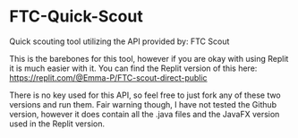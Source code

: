 # FTC-Quick-Scout
Quick scouting tool utilizing the API provided by: FTC Scout

This is the barebones for this tool, however if you are okay with using Replit it is much easier with it.
You can find the Replit version of this here: https://replit.com/@Emma-P/FTC-scout-direct-public

There is no key used for this API, so feel free to just fork any of these two versions and run them. Fair warning though, I have not tested the Github version, however it does contain all the .java files and the JavaFX version used in the Replit version.
